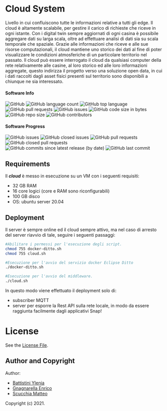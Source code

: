 # Cloud System
Livello in cui confluiscono tutte le informazioni relative a tutti gli edge. 
Il cloud è altamente scalabile, per gestire il carico di richieste che riceve in ogni istante. 
Con i digital twin sempre aggiornati di ogni casina è possibile aggregare dati su larga scala, 
oltre ad effettuare analisi di dati sia su scala temporale che spaziale. 
Grazie alle informazioni che riceve e alle sue risorse computazionali, il cloud mantiene uno storico dei dati al fine di poter visualizzare le condizioni atmosferiche di un particolare territorio nel passato.
Il cloud può essere interrogato il cloud da qualsiasi computer della rete relativamente alle casine, al loro storico ed alle loro informazioni aggregate, 
questo indirizza il progetto verso una soluzione open data, in cui i dati raccolti dagli asset fisici presenti sul territorio sono disponibili a chiunque ne sia interessato.

#### Software Info

![GitHub](https://img.shields.io/github/license/PC-ProgettoMIA/cloud)
![GitHub language count](https://img.shields.io/github/languages/count/PC-ProgettoMIA/cloud)
![GitHub top language](https://img.shields.io/github/languages/top/PC-ProgettoMIA/cloud)
![GitHub pull requests](https://img.shields.io/github/issues-pr/PC-ProgettoMIA/cloud)
![GitHub issues](https://img.shields.io/github/issues/PC-ProgettoMIA/cloud)
![GitHub code size in bytes](https://img.shields.io/github/languages/code-size/PC-ProgettoMIA/cloud)
![GitHub repo size](https://img.shields.io/github/repo-size/PC-ProgettoMIA/cloud)
![GitHub contributors](https://img.shields.io/github/contributors/PC-ProgettoMIA/cloud)

#### Software Progress
![GitHub issues](https://img.shields.io/github/issues/PC-ProgettoMIA/cloud)
![GitHub closed issues](https://img.shields.io/github/issues-closed/PC-ProgettoMIA/cloud)
![GitHub pull requests](https://img.shields.io/github/issues-pr/PC-ProgettoMIA/cloud)
![GitHub closed pull requests](https://img.shields.io/github/issues-pr-closed/PC-ProgettoMIA/cloud)
![GitHub commits since latest release (by date)](https://img.shields.io/github/commits-since/PC-ProgettoMIA/cloud/latest/develop)
![GitHub last commit](https://img.shields.io/github/last-commit/PC-ProgettoMIA/cloud/develop)


## Requirements

Il **_cloud_** è messo in esecuzione su un VM con i seguenti requisiti:

- 32 GB RAM
- 16 core logici  (core e RAM sono riconfigurabili)
- 100 GB disco
- OS:  ubuntu server 20.04

## Deployment
Il server è sempre online ed il cloud sempre attivo, ma nel caso di arresto del server riavvio di tale, seguire i seguenti passaggi:
```bash
#Abilitare i permessi per l'esecuzione degli script.
chmod 755 docker-ditto.sh
chmod 755 cloud.sh

#Esecuzione per l'avvio del servizio docker Eclipse Ditto
./docker-ditto.sh

#Esecuzione per l'avvio del middleware.
./cloud.sh
```

In questo modo viene effettuato il deployment solo di:
- subscriber MQTT
- server per esporre la Rest API sulla rete locale, in modo da essere raggiunta facilmente dagli applicativi Snap!


# License
See the [License File](./LICENSE).

## Author and Copyright
Author:
- [Battistini Ylenia](https://github.com/yleniaBattistini)
- [Gnagnarella Enrico](https://github.com/enrignagna)
- [Scucchia Matteo](https://github.com/scumatteo)

Copyright (c) 2021.
